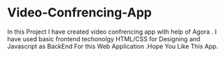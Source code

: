 # Video-Confrencing-App
In this Project I have created video confrencing app with help of Agora . I have used basic frontend techonolgy HTML/CSS for Designing and Javascript as BackEnd For this Web Application .Hope You Like This App.
